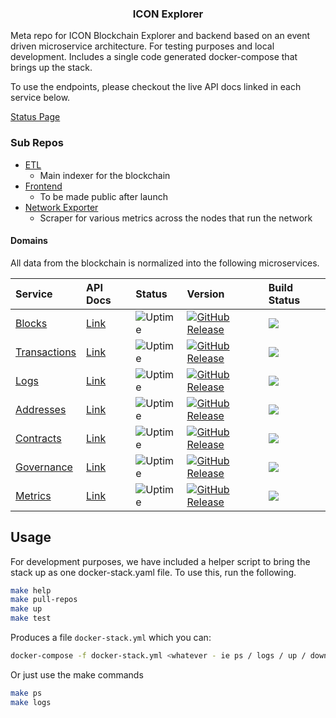<p align="center">
  <h3 align="center">ICON Explorer</h3>
</p>

Meta repo for ICON Blockchain Explorer and backend based on an event driven microservice architecture. For testing purposes and local development. Includes a single code generated docker-compose that brings up the stack. 

To use the endpoints, please checkout the live API docs linked in each service below. 

[Status Page](https://status.icon.geometry.io)

### Sub Repos 

- [ETL](https://github.com/geometry-labs/icon-etl)
    - Main indexer for the blockchain
- [Frontend](https://github.com/geometry-labs/icon-tracker-frontend)
    - To be made public after launch 
- [Network Exporter](https://github.com/geometry-labs/icon-network-exporter)
    - Scraper for various metrics across the nodes that run the network

#### Domains 

All data from the blockchain is normalized into the following microservices.

| Service | API Docs | Status | Version | Build Status | 
| :--- | :---- |:---- | :---- | :---- |
| [Blocks](https://github.com/geometry-labs/icon-blocks) | [Link](https://tracker.icon.geometry.io/api/v1/blocks/docs/) | ![Uptime](https://img.shields.io/endpoint?url=https%3A%2F%2Fraw.githubusercontent.com%2Fgeometry-labs%2Ficon-status-page%2Fmaster%2Fapi%2Fprod-mainnet-blocks-service%2Fuptime.json) | [![GitHub Release](https://img.shields.io/github/release/geometry-labs/icon-blocks.svg?style=flat)]() | ![](https://github.com/geometry-labs/icon-blocks/workflows/push-main/badge.svg?branch=main) | 
[Transactions](https://github.com/geometry-labs/icon-transactions) | [Link](https://tracker.icon.geometry.io/api/v1/transactions/docs/) | ![Uptime](https://img.shields.io/endpoint?url=https%3A%2F%2Fraw.githubusercontent.com%2Fgeometry-labs%2Ficon-status-page%2Fmaster%2Fapi%2Fprod-mainnet-transactions-service%2Fuptime.json) | [![GitHub Release](https://img.shields.io/github/release/geometry-labs/icon-transactions.svg?style=flat)]() | ![](https://github.com/geometry-labs/icon-transactions/workflows/push-main/badge.svg?branch=main) |
| [Logs](https://github.com/geometry-labs/icon-logs) | [Link](https://tracker.icon.geometry.io/api/v1/logs/docs/) | ![Uptime](https://img.shields.io/endpoint?url=https%3A%2F%2Fraw.githubusercontent.com%2Fgeometry-labs%2Ficon-status-page%2Fmaster%2Fapi%2Fprod-mainnet-logs-service%2Fuptime.json) |  [![GitHub Release](https://img.shields.io/github/release/geometry-labs/icon-logs.svg?style=flat)]() | ![](https://github.com/geometry-labs/icon-logs/workflows/push-main/badge.svg?branch=main) |
| [Addresses](https://github.com/geometry-labs/icon-addresses) | [Link](https://tracker.icon.geometry.io/api/v1/addresses/docs/) | ![Uptime](https://img.shields.io/endpoint?url=https%3A%2F%2Fraw.githubusercontent.com%2Fgeometry-labs%2Ficon-status-page%2Fmaster%2Fapi%2Fprod-mainnet-addresses-service%2Fuptime.json) | [![GitHub Release](https://img.shields.io/github/release/geometry-labs/icon-addresses.svg?style=flat)]() | ![](https://github.com/geometry-labs/icon-addresses/workflows/push-main/badge.svg?branch=main) |
| [Contracts](https://github.com/geometry-labs/icon-contracts) | [Link](https://tracker.icon.geometry.io/api/v1/contracts/docs) | ![Uptime](https://img.shields.io/endpoint?url=https%3A%2F%2Fraw.githubusercontent.com%2Fgeometry-labs%2Ficon-status-page%2Fmaster%2Fapi%2Fprod-mainnet-contracts-service%2Fuptime.json) | [![GitHub Release](https://img.shields.io/github/release/geometry-labs/icon-contracts.svg?style=flat)]() | ![](https://github.com/geometry-labs/icon-contracts/workflows/push-main/badge.svg?branch=main)
| [Governance](https://github.com/geometry-labs/icon-governance) | [Link](https://tracker.icon.geometry.io/api/v1/governance/docs) | ![Uptime](https://img.shields.io/endpoint?url=https%3A%2F%2Fraw.githubusercontent.com%2Fgeometry-labs%2Ficon-status-page%2Fmaster%2Fapi%2Fprod-mainnet-governance-service%2Fuptime.json) | [![GitHub Release](https://img.shields.io/github/release/geometry-labs/icon-governance.svg?style=flat)]() | ![](https://github.com/geometry-labs/icon-governance/workflows/push-main/badge.svg?branch=main)
| [Metrics](https://github.com/geometry-labs/icon-metrics) | [Link](https://tracker.icon.geometry.io/api/v1/metrics/docs) | ![Uptime](https://img.shields.io/endpoint?url=https%3A%2F%2Fraw.githubusercontent.com%2Fgeometry-labs%2Ficon-status-page%2Fmaster%2Fapi%2Fprod-mainnet-metrics-service%2Fuptime.json) | [![GitHub Release](https://img.shields.io/github/release/geometry-labs/icon-metrics.svg?style=flat)]() | ![](https://github.com/geometry-labs/icon-metrics/workflows/push-main/badge.svg?branch=main)

## Usage 

For development purposes, we have included a helper script to bring the stack up as one docker-stack.yaml file. To use this, run the following. 

```bash
make help 
make pull-repos 
make up 
make test
```

Produces a file `docker-stack.yml` which you can:

```bash
docker-compose -f docker-stack.yml <whatever - ie ps / logs / up / down>
```

Or just use the make commands 

```bash
make ps 
make logs 
```